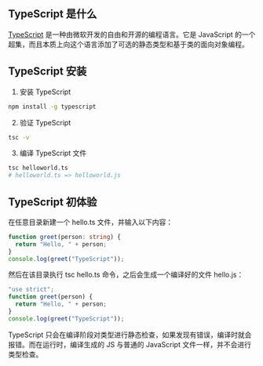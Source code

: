 <script setup>
import { coloricon } from "../../../.vitepress/compoment/navbar/coloricon.ts"
coloricon();
</script>

## TypeScript 是什么

[TypeScript](https://www.typescriptlang.org/) 是一种由微软开发的自由和开源的编程语言。它是 JavaScript 的一个超集，而且本质上向这个语言添加了可选的静态类型和基于类的面向对象编程。

## TypeScript 安装

1. 安装 TypeScript

```bash
npm install -g typescript
```

2. 验证 TypeScript

```bash
tsc -v
```

3. 编译 TypeScript 文件

```bash
tsc helloworld.ts
# helloworld.ts => helloworld.js
```

## TypeScript 初体验

在任意目录新建一个 hello.ts 文件，并输入以下内容：

```ts
function greet(person: string) {
  return "Hello, " + person;
}
console.log(greet("TypeScript"));
```

然后在该目录执行 tsc hello.ts 命令，之后会生成一个编译好的文件 hello.js：

```js
"use strict";
function greet(person) {
  return "Hello, " + person;
}
console.log(greet("TypeScript"));
```

TypeScript 只会在编译阶段对类型进行静态检查，如果发现有错误，编译时就会报错。而在运行时，编译生成的 JS 与普通的 JavaScript 文件一样，并不会进行类型检查。
